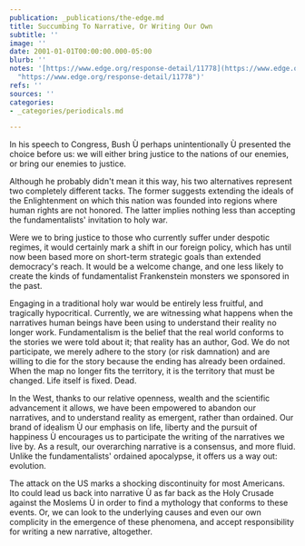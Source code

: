```yaml
---
publication: _publications/the-edge.md
title: Succumbing To Narrative, Or Writing Our Own
subtitle: ''
image: ''
date: 2001-01-01T00:00:00.000-05:00
blurb: ''
notes: '[https://www.edge.org/response-detail/11778](https://www.edge.org/response-detail/11778
  "https://www.edge.org/response-detail/11778")'
refs: ''
sources: ''
categories:
- _categories/periodicals.md

---
```

In his speech to Congress, Bush Ù perhaps unintentionally Ù presented the choice before us: we will either bring justice to the nations of our enemies, or bring our enemies to justice.

Although he probably didn't mean it this way, his two alternatives represent two completely different tacks. The former suggests extending the ideals of the Enlightenment on which this nation was founded into regions where human rights are not honored. The latter implies nothing less than accepting the fundamentalists' invitation to holy war.

Were we to bring justice to those who currently suffer under despotic regimes, it would certainly mark a shift in our foreign policy, which has until now been based more on short-term strategic goals than extended democracy's reach. It would be a welcome change, and one less likely to create the kinds of fundamentalist Frankenstein monsters we sponsored in the past.

Engaging in a traditional holy war would be entirely less fruitful, and tragically hypocritical. Currently, we are witnessing what happens when the narratives human beings have been using to understand their reality no longer work. Fundamentalism is the belief that the real world conforms to the stories we were told about it; that reality has an author, God. We do not participate, we merely adhere to the story (or risk damnation) and are willing to die for the story because the ending has already been ordained. When the map no longer fits the territory, it is the territory that must be changed. Life itself is fixed. Dead.

In the West, thanks to our relative openness, wealth and the scientific advancement it allows, we have been empowered to abandon our narratives, and to understand reality as emergent, rather than ordained. Our brand of idealism Ù our emphasis on life, liberty and the pursuit of happiness Ù encourages us to participate the writing of the narratives we live by. As a result, our overarching narrative is a consensus, and more fluid. Unlike the fundamentalists' ordained apocalypse, it offers us a way out: evolution.

The attack on the US marks a shocking discontinuity for most Americans. Ito could lead us back into narrative Ù as far back as the Holy Crusade against the Moslems Ù in order to find a mythology that conforms to these events. Or, we can look to the underlying causes and even our own complicity in the emergence of these phenomena, and accept responsibility for writing a new narrative, altogether.